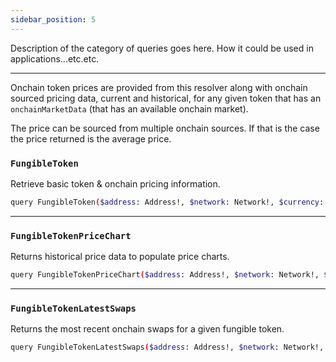 ```yaml
---
sidebar_position: 5
---
```


Description of the category of queries goes here. How it could be used in applications...etc.etc.


---

Onchain token prices are provided from this resolver along with onchain sourced pricing data, current and historical, for any given token that has an `onchainMarketData` (that has an available onchain market).

The price can be sourced from multiple onchain sources. If that is the case the price returned is the average price.

### `FungibleToken`
Retrieve basic token & onchain pricing information.

```sh
query FungibleToken($address: Address!, $network: Network!, $currency: Currency)
```



---
### `FungibleTokenPriceChart`
 Returns historical price data to populate price charts.


```sh
query FungibleTokenPriceChart($address: Address!, $network: Network!, $currency: Currency!, $timeFrame: TimeFrame!)
```

---

### `FungibleTokenLatestSwaps`
Returns the most recent onchain swaps for a given fungible token.


```sh
query FungibleTokenLatestSwaps($address: Address!, $network: Network!, $currency: Currency!, $first: Int)
```
